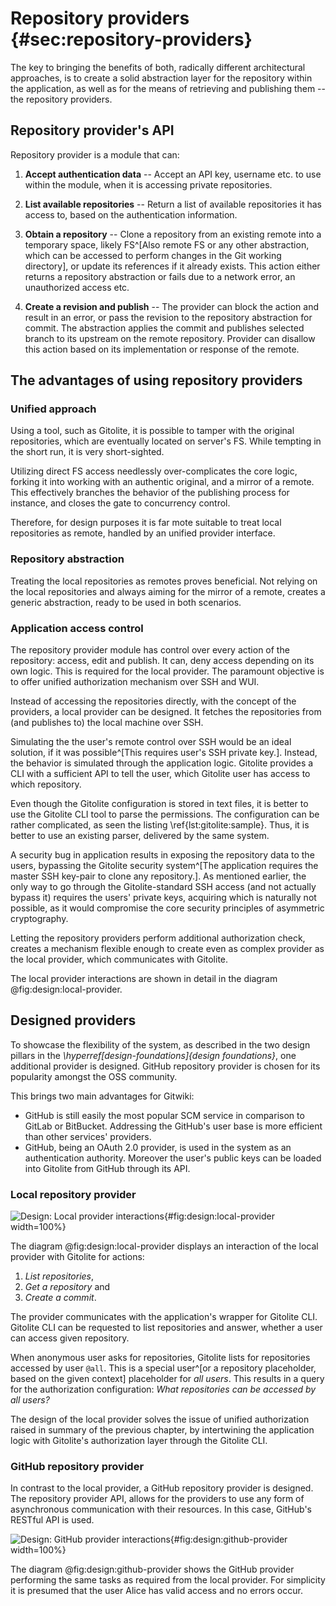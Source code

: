 # Repository providers {#sec:repository-providers}

The key to bringing the benefits of both, radically different architectural approaches, is to create a solid abstraction layer for the repository within the application, as well as for the means of retrieving and publishing them -- the repository providers.

## Repository provider's API

Repository provider is a module that can:

1. **Accept authentication data** -- Accept an API key, username etc. to use within the module, when it is accessing private repositories.

2. **List available repositories** -- Return a list of available repositories it has access to, based on the authentication information.

3. **Obtain a repository** -- Clone a repository from an existing remote into a temporary space, likely FS^[Also remote FS or any other abstraction, which can be accessed to perform changes in the Git working directory], or update its references if it already exists.
This action either returns a repository abstraction or fails due to a network error, an unauthorized access etc.

4. **Create a revision and publish** -- The provider can block the action and result in an error, or pass the revision to the repository abstraction for commit.
The abstraction applies the commit and publishes selected branch to its upstream on the remote repository.
Provider can disallow this action based on its implementation or response of the remote.

## The advantages of using repository providers

### Unified approach

Using a tool, such as Gitolite, it is possible to tamper with the original repositories, which are eventually located on server's FS.
While tempting in the short run, it is very short-sighted.

Utilizing direct FS access needlessly over-complicates the core logic, forking it into working with an authentic original, and a mirror of a remote.
This effectively branches the behavior of the publishing process for instance, and closes the gate to concurrency control.

Therefore, for design purposes it is far mote suitable to treat local repositories as remote, handled by an unified provider interface.

### Repository abstraction

Treating the local repositories as remotes proves beneficial.
Not relying on the local repositories and always aiming for the mirror of a remote, creates a generic abstraction, ready to be used in both scenarios.

### Application access control

The repository provider module has control over every action of the repository: access, edit and publish.
It can, deny access depending on its own logic.
This is required for the local provider.
The paramount objective is to offer unified authorization mechanism over SSH and WUI.

Instead of accessing the repositories directly, with the concept of the providers, a local provider can be designed.
It fetches the repositories from (and publishes to) the local machine over SSH.

Simulating the the user's remote control over SSH would be an ideal solution, if it was possible^[This requires user's SSH private key.].
Instead, the behavior is simulated through the application logic.
Gitolite provides a CLI with a sufficient API to tell the user, which Gitolite user has access to which repository.

Even though the Gitolite configuration is stored in text files, it is better to use the Gitolite CLI tool to parse the permissions.
The configuration can be rather complicated, as seen the listing \ref{lst:gitolite:sample}.
Thus, it is better to use an existing parser, delivered by the same system.

A security bug in application results in exposing the repository data to the users, bypassing the Gitolite security system^[The application requires the master SSH key-pair to clone any repository.].
As mentioned earlier, the only way to go through the Gitolite-standard SSH access (and not actually bypass it) requires the users' private keys, acquiring which is naturally not possible, as it would compromise the core security principles of asymmetric cryptography.

Letting the repository providers perform additional authorization check, creates a mechanism flexible enough to create even as complex provider as the local provider, which communicates with Gitolite.

The local provider interactions are shown in detail in the diagram @fig:design:local-provider.

## Designed providers

To showcase the flexibility of the system, as described in the two design pillars in the _\hyperref[design-foundations]{design foundations}_, one additional provider is designed.
GitHub repository provider is chosen for its popularity amongst the OSS community.

This brings two main advantages for Gitwiki:

* GitHub is still easily the most popular SCM service in comparison to GitLab or BitBucket.
Addressing the GitHub's user base is more efficient than other services' providers.
* GitHub, being an OAuth 2.0 provider, is used in the system as an authentication authority. Moreover the user's public keys can be loaded into Gitolite from GitHub through its API.

### Local repository provider

![Design: Local provider interactions](./src/assets/diagram/local-provider){#fig:design:local-provider width=100%}

The diagram @fig:design:local-provider displays an interaction of the local provider with Gitolite for actions:

1. *List repositories*,
2. *Get a repository* and
3. *Create a commit*.

The provider communicates with the application's wrapper for Gitolite CLI.
Gitolite CLI can be requested to list repositories and answer, whether a user can access given repository.

When anonymous user asks for repositories, Gitolite lists for repositories accessed by user `@all`.
This is a special user^[or a repository placeholder, based on the given context] placeholder for _all users_.
This results in a query for the authorization configuration: _What repositories can be accessed by all users?_

The design of the local provider solves the issue of unified authorization raised in summary of the previous chapter, by intertwining the application logic with Gitolite's authorization layer through the Gitolite CLI.

### GitHub repository provider

In contrast to the local provider, a GitHub repository provider is designed.
The repository provider API, allows for the providers to use any form of asynchronous communication with their resources.
In this case, GitHub's RESTful API is used.


![Design: GitHub provider interactions](./src/assets/diagram/github-provider){#fig:design:github-provider width=100%}

The diagram @fig:design:github-provider shows the GitHub provider performing the same tasks as required from the local provider.
For simplicity it is presumed that the user Alice has valid access and no errors occur.
